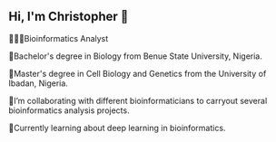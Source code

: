 ## Hi, I'm Christopher 👋

👨🏾‍💻Bioinformatics Analyst

🔬Bachelor's degree in Biology from Benue State University, Nigeria.

🧬Master's degree in Cell Biology and Genetics from the University of Ibadan, Nigeria.

🤝I’m collaborating with different bioinformaticians to carryout several bioinformatics analysis projects.

🧠Currently learning about deep learning in bioinformatics.

